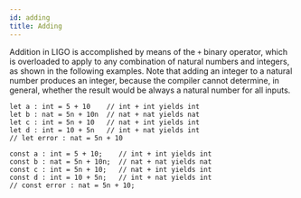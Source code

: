 ```yaml
---
id: adding
title: Adding
---
```


Addition in LIGO is accomplished by means of the `+` binary operator,
which is overloaded to apply to any combination of natural numbers and
integers, as shown in the following examples. Note that adding an
integer to a natural number produces an integer, because the compiler
cannot determine, in general, whether the result would be always a
natural number for all inputs.

<Syntax syntax="cameligo">

```cameligo group=additing
let a : int = 5 + 10    // int + int yields int
let b : nat = 5n + 10n  // nat + nat yields nat
let c : int = 5n + 10   // nat + int yields int
let d : int = 10 + 5n   // int + nat yields int
// let error : nat = 5n + 10
```

</Syntax>

<Syntax syntax="jsligo">

```jsligo group=additing
const a : int = 5 + 10;    // int + int yields int
const b : nat = 5n + 10n;  // nat + nat yields nat
const c : int = 5n + 10;   // nat + int yields int
const d : int = 10 + 5n;   // int + nat yields int
// const error : nat = 5n + 10;
```

</Syntax>
